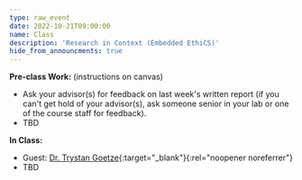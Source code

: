 ```yaml
---
type: raw_event
date: 2022-10-21T09:00:00
name: Class
description: 'Research in Context (Embedded EthiCS)'
hide_from_announcments: true
---
```


**Pre-class Work:** (instructions on canvas)
* Ask your advisor(s) for feedback on last week's written report (if you can't get hold of your advisor(s), ask someone senior in your lab or one of the course staff for feedback).
* TBD

**In Class:**
* Guest: [Dr. Trystan Goetze](https://www.trystangoetze.ca/){:target="_blank"}{:rel="noopener noreferrer"}
* TBD
